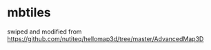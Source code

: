 mbtiles
=======

swiped and modified from https://github.com/nutiteq/hellomap3d/tree/master/AdvancedMap3D

